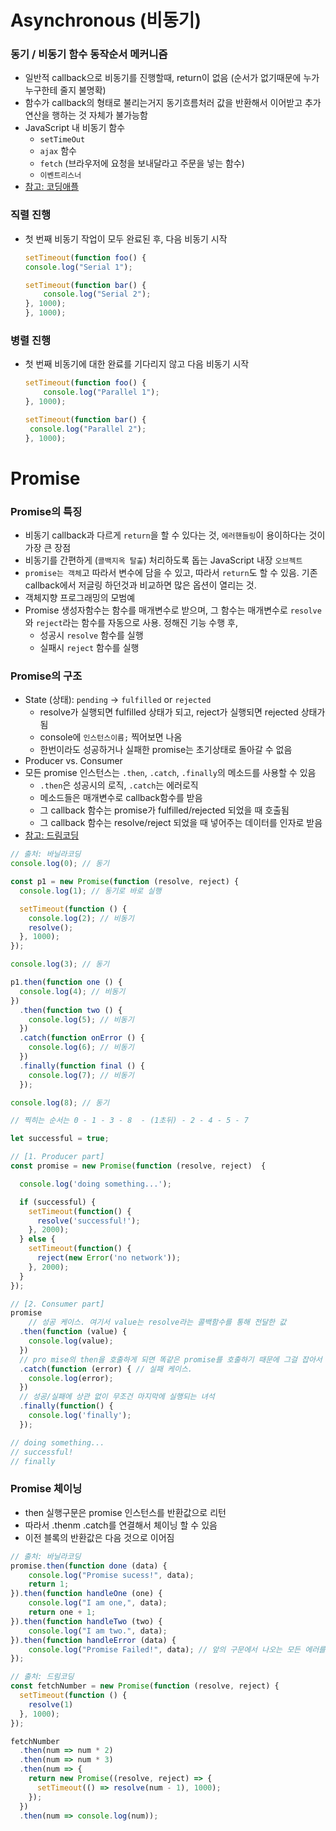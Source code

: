 # Asynchronous (비동기)

### 동기 / 비동기 함수 동작순서 메커니즘

- 일반적 callback으로 비동기를 진행할때, return이 없음 (순서가 없기때문에 누가 누구한테 줄지 불명확)
- 함수가 callback의 형태로 불리는거지 동기흐름처러 값을 반환해서 이어받고 추가연산을 행하는 것 자체가 불가능함
- JavaScript 내 비동기 함수
    - `setTimeOut`
    - `ajax` 함수
    - `fetch` (브라우저에 요청을 보내달라고 주문을 넣는 함수)
    - `이벤트리스너`
- [참고: 코딩애플](https://www.youtube.com/watch?v=v67LloZ1ieI)

### 직렬 진행

- 첫 번째 비동기 작업이 모두 완료된 후, 다음 비동기 시작

    ```JavaScript
    setTimeout(function foo() {
    console.log("Serial 1");

    setTimeout(function bar() {
        console.log("Serial 2");
    }, 1000);
    }, 1000);
    ```

### 병렬 진행

- 첫 번째 비동기에 대한 완료를 기다리지 않고 다음 비동기 시작

    ```JavaScript
    setTimeout(function foo() {
        console.log("Parallel 1");
    }, 1000);

    setTimeout(function bar() {
     console.log("Parallel 2");
    }, 1000);
    ```


# Promise

### Promise의 특징
- 비동기 callback과 다르게 `return`을 할 수 있다는 것, `에러핸들링`이 용이하다는 것이 가장 큰 장점
- 비동기를 간편하게 (`콜백지옥 탈출`) 처리하도록 돕는 JavaScript 내장 `오브젝트`
- `promise는 객체`고 따라서 변수에 담을 수 있고, 따라서 `return`도 할 수 있음. 기존 callback에서 저글링 하던것과 비교하면 많은 옵션이 열리는 것.
- 객체지향 프로그래밍의 모범예
- Promise 생성자함수는 함수를 매개변수로 받으며, 그 함수는 매개변수로 `resolve`와 `reject`라는 함수를 자동으로 사용. 정해진 기능 수행 후,
    - 성공시 `resolve` 함수를 실행
    - 실패시 `reject` 함수를 실행

### Promise의 구조
- State (상태): `pending` -> `fulfilled` or `rejected`
    - resolve가 실행되면 fulfilled 상태가 되고, reject가 실행되면 rejected 상태가 됨
    - console에 `인스턴스이름;` 찍어보면 나옴
    - 한번이라도 성공하거나 실패한 promise는 초기상태로 돌아갈 수 없음
- Producer vs. Consumer
- 모든 promise 인스턴스는 `.then`, `.catch`, `.finally`의 메소드를 사용할 수 있음
    - `.then`은 성공시의 로직, `.catch`는 에러로직
    - 메소드들은 매개변수로 callback함수를 받음
    - 그 callback 함수는 promise가 fulfilled/rejected 되었을 때 호출됨
    - 그 callback 함수는 resolve/reject 되었을 때 넣어주는 데이터를 인자로 받음
- [참고: 드림코딩](https://www.youtube.com/watch?v=JB_yU6Oe2eE&t)

```JavaScript
// 출처: 바닐라코딩
console.log(0); // 동기

const p1 = new Promise(function (resolve, reject) {
  console.log(1); // 동기로 바로 실행

  setTimeout(function () {
    console.log(2); // 비동기
    resolve();
  }, 1000);
});

console.log(3); // 동기

p1.then(function one () {
  console.log(4); // 비동기
})
  .then(function two () {
    console.log(5); // 비동기
  })
  .catch(function onError () {
    console.log(6); // 비동기
  })
  .finally(function final () {
    console.log(7); // 비동기
  });

console.log(8); // 동기

// 찍히는 순서는 0 - 1 - 3 - 8  - (1초뒤) - 2 - 4 - 5 - 7

```

```JavaScript
let successful = true;

// [1. Producer part]
const promise = new Promise(function (resolve, reject)  {

  console.log('doing something...');

  if (successful) {
    setTimeout(function() {
      resolve('successful!');
    }, 2000);
  } else {
    setTimeout(function() {
      reject(new Error('no network'));
    }, 2000);
  }
});

// [2. Consumer part]
promise
    // 성공 케이스. 여기서 value는 resolve라는 콜백함수를 통해 전달한 값
  .then(function (value) {
    console.log(value);
  })
  // pro mise의 then을 호출하게 되면 똑같은 promise를 호출하기 때문에 그걸 잡아서 error를 chaining할 수 있음
  .catch(function (error) { // 실패 케이스.
    console.log(error);
  })
  // 성공/실패에 상관 없이 무조건 마지막에 실행되는 녀석
  .finally(function() {
    console.log('finally');
  });

// doing something...
// successful!
// finally
```

### Promise 체이닝

- then 실행구문은 promise 인스턴스를 반환값으로 리턴
- 따라서 .thenm .catch를 연결해서 체이닝 할 수 있음
- 이전 블록의 반환값은 다음 것으로 이어짐

```JavaScript
// 출처: 바닐라코딩
promise.then(function done (data) {
    console.log("Promise sucess!", data);
    return 1;
}).then(function handleOne (one) {
    console.log("I am one,", data);
    return one + 1;
}).then(function handleTwo (two) {
    console.log("I am two.", data);
}).then(function handleError (data) {
    console.log("Promise Failed!", data); // 앞의 구문에서 나오는 모든 에러를 캐치
});
```

```JavaScript
// 출처: 드림코딩
const fetchNumber = new Promise(function (resolve, reject) {
  setTimeout(function () {
    resolve(1)
  }, 1000);
});

fetchNumber
  .then(num => num * 2)
  .then(num => num * 3)
  .then(num => {
    return new Promise((resolve, reject) => {
      setTimeout(() => resolve(num - 1), 1000);
    });
  })
  .then(num => console.log(num));
```
